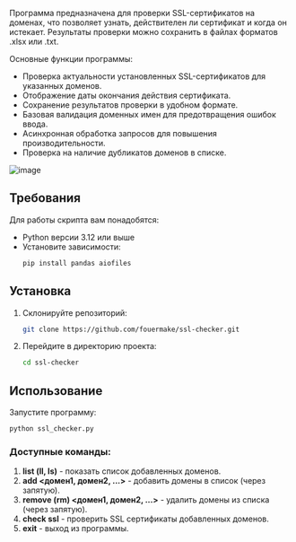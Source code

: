Программа предназначена для проверки SSL-сертификатов на доменах, что позволяет узнать, действителен ли сертификат и когда он истекает. Результаты проверки можно сохранить в файлах форматов .xlsx или .txt. 

Основные функции программы:

- Проверка актуальности установленных SSL-сертификатов для указанных доменов.
- Отображение даты окончания действия сертификата.
- Сохранение результатов проверки в удобном формате.
- Базовая валидация доменных имен для предотвращения ошибок ввода.
- Асинхронная обработка запросов для повышения производительности.
- Проверка на наличие дубликатов доменов в списке.

![image](https://github.com/user-attachments/assets/7ede17c1-947a-48e7-8fa2-acb481cd1b01)

## Требования

Для работы скрипта вам понадобятся:
- Python версии 3.12 или выше
- Установите зависимости:
  ```bash
  pip install pandas aiofiles
  ```

## Установка

1. Склонируйте репозиторий:
   ```bash
   git clone https://github.com/fouermake/ssl-checker.git
   ```
2. Перейдите в директорию проекта:
   ```bash
   cd ssl-checker
   ```

## Использование

Запустите программу:

```bash
python ssl_checker.py
```

### Доступные команды:
1. **list (ll, ls)** - показать список добавленных доменов.
2. **add <домен1, домен2, ...>** - добавить домены в список (через запятую).
3. **remove (rm) <домен1, домен2, ...>** - удалить домены из списка (через запятую).
4. **check ssl** - проверить SSL сертификаты добавленных доменов.
5. **exit** - выход из программы.
